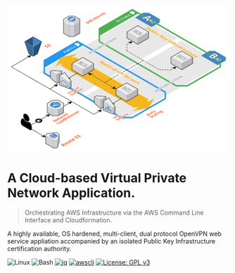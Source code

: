 ![](images/dh-openvpn-sys-overview.png)

# A Cloud-based Virtual Private Network Application.

> Orchestrating AWS Infrastructure via the AWS Command Line Interface and Cloudformation.

A highly available, OS hardened, multi-client, dual protocol OpenVPN web service appliation accompanied by an isolated Public Key Infrastructure certification authority.

![Linux](https://img.shields.io/badge/-Linux-grey?logo=linux)
![Bash](https://img.shields.io/badge/Bash->=v4.0-green?logo=GNU%20bash)
[![jq](https://img.shields.io/badge/jq-v1.6-green.svg)](https://github.com/stedolan/jq)
[![awscli](https://img.shields.io/badge/awscli->=v2.0-green.svg)](https://github.com/aws/aws-cli)
[![License: GPL v3](https://img.shields.io/badge/License-GPLv3-blue.svg)](https://www.gnu.org/licenses/gpl-3.0)
